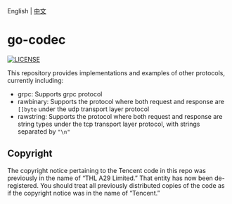 English | [中文](README.zh_CN.md)

# go-codec

[![LICENSE](https://img.shields.io/badge/license-Apache--2.0-green.svg)](https://github.com/trpc-ecosystem/go-codec/blob/main/LICENSE)

This repository provides implementations and examples of other protocols, currently including:

* grpc: Supports grpc protocol
* rawbinary: Supports the protocol where both request and response are `[]byte` under the udp transport layer protocol
* rawstring: Supports the protocol where both request and response are string types under the tcp transport layer protocol, with strings separated by `"\n"`

## Copyright

The copyright notice pertaining to the Tencent code in this repo was previously in the name of “THL A29 Limited.”  That entity has now been de-registered.  You should treat all previously distributed copies of the code as if the copyright notice was in the name of “Tencent.”
